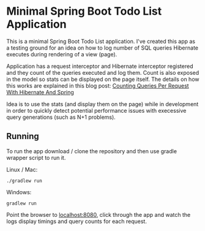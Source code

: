 # Minimal Spring Boot Todo List Application

This is a minimal Spring Boot Todo List application. I've created this app as a testing ground for an idea on how
to log number of SQL queries Hibernate executes during rendering of a view (page).

Application has a request interceptor and Hibernate interceptor registered and they count of the queries executed
and log them. Count is also exposed in the model so stats can be displayed on the page itself. The details on how
this works are explained in this blog post: [Counting Queries Per Request With Hibernate And Spring](http://knes1.github.io/blog/2015/2015-07-08-counting-queries-per-request-with-hibernate-and-spring.html)

Idea is to use the stats (and display them on the page) while in development in order to quickly detect potential
performance issues with execessive query generations (such as N+1 problems).

## Running

To run the app download / clone the repository and then use gradle wrapper script to run it.

Linux / Mac:

`./gradlew run`

Windows:
  
`gradlew run`

Point the browser to [localhost:8080](http://localhost:8080), click through the app and watch the logs display timings and query counts
for each request.



